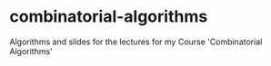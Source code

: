 combinatorial-algorithms
========================

Algorithms and slides for the lectures for my Course 'Combinatorial Algorithms'
